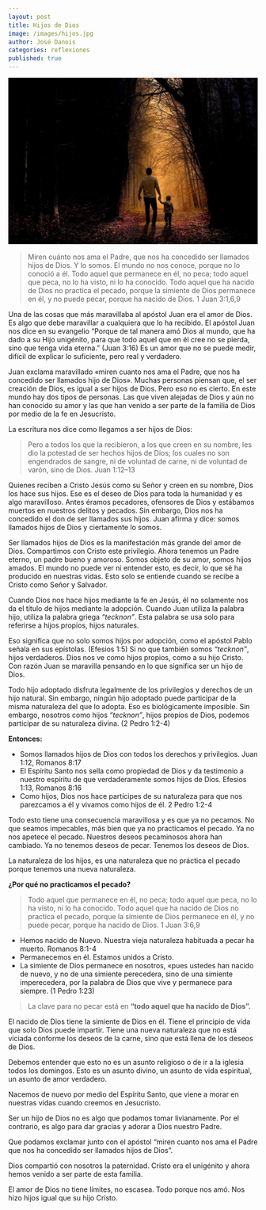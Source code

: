 ```yaml
---
layout: post
title: Hijos de Dios
image: /images/hijos.jpg
author: José Danois
categories: reflexiones
published: true
---
```

![Hijos de Dios](/images/hijos.jpg)

> Miren cuánto nos ama el Padre, que nos ha concedido ser llamados hijos de Dios. Y lo somos. El mundo no nos conoce, porque no lo conoció a él. Todo aquel que permanece en él, no peca; todo aquel que peca, no lo ha visto, ni lo ha conocido. Todo aquel que ha nacido de Dios no practica el pecado, porque la simiente de Dios permanece en él, y no puede pecar, porque ha nacido de Dios. 1 Juan 3:1,6,9

Una de las cosas que más maravillaba al apóstol Juan era el amor de Dios. Es algo que debe maravillar a cualquiera que lo ha recibido. El apóstol Juan nos dice en su evangelio “Porque de tal manera amó Dios al mundo, que ha dado a su Hijo unigénito, para que todo aquel que en él cree no se pierda, sino que tenga vida eterna.” (Juan 3:16) Es un amor que no se puede medir, difícil de explicar lo suficiente, pero real y verdadero.

Juan exclama maravillado «miren cuanto nos ama el Padre, que nos ha concedido ser llamados hijo de Dios». Muchas personas piensan que, el ser creación de Dios, es igual a ser hijos de Dios. Pero eso no es cierto. En este mundo hay dos tipos de personas. Las que viven alejadas de Dios y aún no han conocido su amor y las que han venido a ser parte de la familia de Dios por medio de la fe en Jesucristo.

La escritura nos dice como llegamos a ser hijos de Dios:

> Pero a todos los que la recibieron, a los que creen en su nombre, les dio la potestad de ser hechos hijos de Dios; los cuales no son engendrados de sangre, ni de voluntad de carne, ni de voluntad de varón, sino de Dios. Juan 1:12–13

Quienes reciben a Cristo Jesús como su Señor y creen en su nombre, Dios los hace sus hijos. Ese es el deseo de Dios para toda la humanidad y es algo maravilloso. Antes éramos pecadores, ofensores de Dios y estábamos muertos en nuestros delitos y pecados. Sin embargo, Dios nos ha concedido el don de ser llamados sus hijos. Juan afirma y dice: somos llamados hijos de Dios y ciertamente lo somos.

Ser llamados hijos de Dios es la manifestación más grande del amor de Dios. Compartimos con Cristo este privilegio. Ahora tenemos un Padre eterno, un padre bueno y amoroso. Somos objeto de su amor, somos hijos amados. El mundo no puede ver ni entender esto, es decir, lo que sé ha producido en nuestras vidas. Esto solo se entiende cuando se recibe a Cristo como Señor y Salvador.

Cuando Dios nos hace hijos mediante la fe en Jesús, él no solamente nos da el título de hijos mediante la adopción. Cuando Juan utiliza la palabra hijo, utiliza la palabra griega _“tecknon”_. Esta palabra se usa solo para referirse a hijos propios, hijos naturales.

Eso significa que no solo somos hijos por adopción, como el apóstol Pablo señala en sus epístolas. (Efesios 1:5) Si no que también somos _“tecknon”_, hijos verdaderos. Dios nos ve como hijos propios, como a su hijo Cristo. Con razón Juan se maravilla pensando en lo que significa ser un hijo de Dios.

Todo hijo adoptado disfruta legalmente de los privilegios y derechos de un hijo natural. Sin embargo, ningún hijo adoptado puede participar de la misma naturaleza del que lo adopta. Eso es biológicamente imposible. Sin embargo, nosotros como hijos _“tecknon”_, hijos propios de Dios, podemos participar de su naturaleza divina. (2 Pedro 1:2-4)

**Entonces:**

-   Somos llamados hijos de Dios con todos los derechos y privilegios. Juan 1:12, Romanos 8:17
-   El Espíritu Santo nos sella como propiedad de Dios y da testimonio a nuestro espíritu de que verdaderamente somos hijos de Dios. Efesios 1:13, Romanos 8:16
-   Como hijos, Dios nos hace partícipes de su naturaleza para que nos parezcamos a él y vivamos como hijos de él. 2 Pedro 1:2-4

Todo esto tiene una consecuencia maravillosa y es que ya no pecamos. No que seamos impecables, más bien que ya no practicamos el pecado. Ya no nos apetece el pecado. Nuestros deseos pecaminosos ahora han cambiado. Ya no tenemos deseos de pecar. Tenemos los deseos de Dios.

La naturaleza de los hijos, es una naturaleza que no práctica el pecado porque tenemos una nueva naturaleza.

**¿Por qué no practicamos el pecado?**

> Todo aquel que permanece en él, no peca; todo aquel que peca, no lo ha visto, ni lo ha conocido. Todo aquel que ha nacido de Dios no practica el pecado, porque la simiente de Dios permanece en él, y no puede pecar, porque ha nacido de Dios. 1 Juan 3:6,9

-   Hemos nacido de Nuevo. Nuestra vieja naturaleza habituada a pecar ha muerto. Romanos 8:1-4
-   Permanecemos en él. Estamos unidos a Cristo.
-   La simiente de Dios permanece en nosotros, «pues ustedes han nacido de nuevo, y no de una simiente perecedera, sino de una simiente imperecedera, por la palabra de Dios que vive y permanece para siempre. (1 Pedro 1:23)

> La clave para no pecar está en **“todo aquel que ha nacido de Dios”.**

El nacido de Dios tiene la simiente de Dios en él. Tiene el principio de vida que solo Dios puede impartir. Tiene una nueva naturaleza que no está viciada conforme los deseos de la carne, sino que está llena de los deseos de Dios.

Debemos entender que esto no es un asunto religioso o de ir a la iglesia todos los domingos. Esto es un asunto divino, un asunto de vida espiritual, un asunto de amor verdadero.

Nacemos de nuevo por medio del Espíritu Santo, que viene a morar en nuestras vidas cuando creemos en Jesucristo.

Ser un hijo de Dios no es algo que podamos tomar livianamente. Por el contrario, es algo para dar gracias y adorar a Dios nuestro Padre.

Que podamos exclamar junto con el apóstol “miren cuanto nos ama el Padre que nos ha concedido ser llamados hijos de Dios”.

Dios compartió con nosotros la paternidad. Cristo era el unigénito y ahora hemos venido a ser parte de esta familia.

El amor de Dios no tiene límites, no escasea. Todo porque nos amó. Nos hizo hijos igual que su hijo Cristo.
